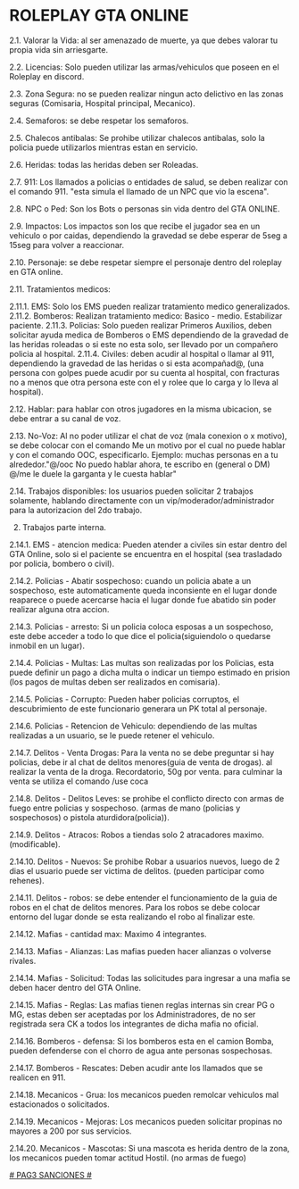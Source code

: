 # ROLEPLAY GTA ONLINE

2.1. Valorar la Vida: al ser amenazado de muerte, ya que debes valorar tu propia vida sin arriesgarte.

2.2. Licencias: Solo pueden utilizar las armas/vehiculos que poseen en el Roleplay en discord.

2.3. Zona Segura: no se pueden realizar ningun acto delictivo en las zonas seguras (Comisaria, Hospital principal, Mecanico).

2.4. Semaforos: se debe respetar los semaforos.

2.5. Chalecos antibalas: Se prohibe utilizar chalecos antibalas, solo la policia puede utilizarlos mientras estan en servicio.

2.6. Heridas: todas las heridas deben ser Roleadas.

2.7. 911: Los llamados a policias o entidades de salud, se deben realizar con el comando 911. "esta simula el llamado de un NPC que vio la escena".

2.8. NPC o Ped: Son los Bots o personas sin vida dentro del GTA ONLINE. 

2.9. Impactos: Los impactos son los que recibe el jugador sea en un vehiculo o por caidas, dependiendo la gravedad se debe esperar de 5seg a 15seg para volver a reaccionar. 

2.10. Personaje: se debe respetar siempre el personaje dentro del roleplay en GTA online. 

2.11. Tratamientos medicos: 

2.11.1. EMS: Solo los EMS pueden realizar tratamiento medico generalizados. 
2.11.2. Bomberos: Realizan tratamiento medico: Basico - medio. Estabilizar paciente.
2.11.3. Policias: Solo pueden realizar Primeros Auxilios, deben solicitar ayuda medica de Bomberos o EMS dependiendo de la gravedad de las heridas roleadas o si este no esta solo, ser llevado por un compañero policia al hospital.
2.11.4. Civiles: deben acudir al hospital o llamar al 911, dependiendo la gravedad de las heridas o si esta acompañad@, (una persona con golpes puede acudir por su cuenta al hospital, con fracturas no a menos que otra persona este con el y rolee que lo carga y lo lleva al hospital).

2.12. Hablar: para hablar con otros jugadores en la misma ubicacion, se debe entrar a su canal de voz.

2.13. No-Voz: Al no poder utilizar el chat de voz (mala conexion o x motivo), se debe colocar con el comando Me un motivo por el cual no puede hablar y con el comando OOC, especificarlo. Ejemplo: muchas personas en a tu alrededor."@/ooc No puedo hablar ahora, te escribo en (general o DM) @/me le duele la garganta y le cuesta hablar" 

2.14. Trabajos disponibles: los usuarios pueden solicitar 2 trabajos solamente, hablando directamente con un vip/moderador/administrador para la autorizacion del 2do trabajo.

2. Trabajos parte interna.

2.14.1. EMS - atencion medica: Pueden atender a civiles sin estar dentro del GTA Online, solo si el paciente se encuentra en el hospital (sea trasladado por policia, bombero o civil).

2.14.2. Policias - Abatir sospechoso: cuando un policia abate a un sospechoso, este automaticamente queda inconsiente en el lugar donde reaparece o puede acercarse hacia el lugar donde fue abatido sin poder realizar alguna otra accion.

2.14.3. Policias - arresto: Si un policia coloca esposas a un sospechoso, este debe acceder a todo lo que dice el policia(siguiendolo o quedarse inmobil en un lugar).

2.14.4. Policias - Multas: Las multas son realizadas por los Policias, esta puede definir un pago a dicha multa o indicar un tiempo estimado en prision (los pagos de multas deben ser realizados en comisaria).

2.14.5. Policias - Corrupto: Pueden haber policias corruptos, el descubrimiento de este funcionario generara un PK total al personaje.

2.14.6. Policias - Retencion de Vehiculo: dependiendo de las multas realizadas a un usuario, se le puede retener el vehiculo.

2.14.7. Delitos - Venta Drogas: Para la venta no se debe preguntar si hay policias, debe ir al chat de delitos menores(guia de venta de drogas). al realizar la venta de la droga. Recordatorio, 50g por venta. para culminar la venta se utiliza el comando /use coca 

2.14.8. Delitos - Delitos Leves: se prohibe el conflicto directo con armas de fuego entre policias y sospechoso. (armas de mano (policias y sospechosos) o pistola aturdidora(policia)). 

2.14.9. Delitos - Atracos: Robos a tiendas solo 2 atracadores maximo. (modificable).

2.14.10. Delitos - Nuevos: Se prohibe Robar a usuarios nuevos, luego de 2 dias el usuario puede ser victima de delitos. (pueden participar como rehenes).

2.14.11. Delitos - robos: se debe entender el funcionamiento de la guia de robos en el chat de delitos menores. Para los robos se debe colocar entorno del lugar donde se esta realizando el robo al finalizar este.

2.14.12. Mafias - cantidad max: Maximo 4 integrantes.

2.14.13. Mafias - Alianzas: Las mafias pueden hacer alianzas o volverse rivales.

2.14.14. Mafias - Solicitud: Todas las solicitudes para ingresar a una mafia se deben hacer dentro del GTA Online.

2.14.15. Mafias - Reglas: Las mafias tienen reglas internas sin crear PG o MG, estas deben ser aceptadas por los Administradores, de no ser registrada sera CK a todos los integrantes de dicha mafia no oficial.

2.14.16. Bomberos - defensa: Si los bomberos esta en el camion Bomba, pueden defenderse con el chorro de agua ante personas sospechosas.

2.14.17. Bomberos - Rescates: Deben acudir ante los llamados que se realicen en 911.

2.14.18. Mecanicos - Grua: los mecanicos pueden remolcar vehiculos mal estacionados o solicitados. 

2.14.19. Mecanicos - Mejoras: Los mecanicos pueden solicitar propinas no mayores a 200 por sus servicios.

2.14.20. Mecanicos - Mascotas: Si una mascota es herida dentro de la zona, los mecanicos pueden tomar actitud Hostil. (no armas de fuego)


[# PAG3 SANCIONES #](https://theredbladeclan.github.io/Beta-y-TRBC-RP/PAG3/)
